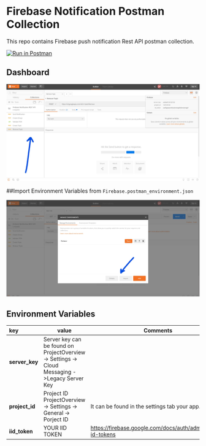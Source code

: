 # Firebase Notification Postman Collection
This repo contains Firebase push notification Rest API postman collection.

[![Run in Postman](https://run.pstmn.io/button.svg)](https://app.getpostman.com/run-collection/c71c235d7ce543c28887)

## Dashboard
![Postman Dashboard](/images/postman-dash.jpg)

##Import Environment Variables from `Firebase.postman_environment.json`

![Environment Variables](/images/environment-variable.jpg)

## Environment Variables
| key  | value | Comments |
| :--- | ----- | -------- |
| **server_key**  | Server key can be found on ProjectOverview -> Settings -> Cloud Messaging ->Legacy Server Key| |
| **project_id**  | Project ID ProjectOverview -> Settings -> General -> Porject ID  | It can be found in the settings tab your app. |
| **iid_token**   | YOUR IID TOKEN | https://firebase.google.com/docs/auth/admin/verify-id-tokens |



